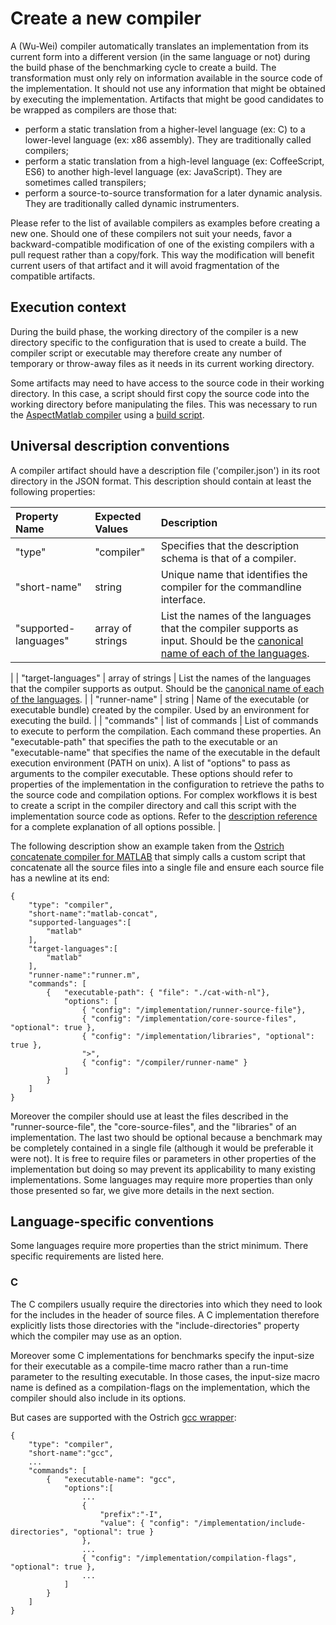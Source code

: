 # Create a new compiler

A (Wu-Wei) compiler automatically translates an implementation from its current form into a different version (in the same language or not) during the build phase of the benchmarking cycle to create a build. The transformation must only rely on information available in the source code of the implementation. It should not use any information that might be obtained by executing the implementation. Artifacts that might be good candidates to be wrapped as compilers are those that:

- perform a static translation from a higher-level language (ex: C) to a lower-level language (ex: x86 assembly). They are traditionally called compilers;
- perform a static translation from a high-level language (ex: CoffeeScript, ES6) to another high-level language (ex: JavaScript). They are sometimes called transpilers;
- perform a source-to-source transformation for a later dynamic analysis. They are traditionally called dynamic instrumenters.

Please refer to the list of available compilers as examples before creating a new one. Should one of these compilers not suit your needs, favor a backward-compatible modification of one of the existing compilers with a pull request rather than a copy/fork. This way the modification will benefit current users of that artifact and it will avoid fragmentation of the compatible artifacts.


## Execution context

During the build phase, the working directory of the compiler is a new directory specific to the configuration that is used to create a build. The compiler script or executable may therefore create any number of temporary or throw-away files as it needs in its current working directory. 

Some artifacts may need to have access to the source code in their working directory. In this case, a script should first copy the source code into the working directory before manipulating the files. This was necessary to run the [AspectMatlab compiler](https://github.com/Sable/AspectMatlab) using a [build script](https://github.com/Sable/aspect-matlab-compiler/blob/master/instrument-in-build-directory).

## Universal description conventions

A compiler artifact should have a description file ('compiler.json') in its root directory in the JSON format. This description should contain at least the following properties:

| Property Name         | Expected Values  | Description                                                            |
| :-------------------- | :--------------- | :--------------------------------------------------------------------- |
| "type"                | "compiler"       | Specifies that the description schema is that of a compiler.           |
| "short-name"          | string           | Unique name that identifies the compiler for the commandline interface.|
| "supported-languages" | array of strings | List the names of the languages that the compiler supports as input. Should be  the [canonical name of each of the languages](https://github.com/Sable/wu-wei-handbook/blob/master/README.md#canonical-names-for-languages). |
|
| "target-languages"    | array of strings | List the names of the languages that the compiler supports as output. Should be the [canonical name of each of the languages](https://github.com/Sable/wu-wei-handbook/blob/master/README.md#canonical-names-for-languages). |
| "runner-name"         | string           | Name of the executable (or executable bundle) created by the compiler. Used by an environment for executing the build. |
| "commands"            | list of commands | List of commands to execute to perform the compilation. Each command these properties. An "executable-path" that specifies the path to the executable or an "executable-name" that specifies the name of the executable in the default execution environment (PATH on unix). A list of "options" to pass as arguments to the compiler executable. These options should refer to properties of the implementation in the configuration to retrieve the paths to the source code and compilation options. For complex workflows it is best to create a script in the compiler directory and call this script with the implementation source code as options. Refer to the [description reference](https://github.com/Sable/wu-wei-handbook/blob/master/README.md#artifact-description-json-formats) for a complete explanation of all options possible. |

The following description show an example taken from the [Ostrich concatenate compiler for MATLAB](https://github.com/Sable/ostrich-matlab-concatenate-compiler) that simply calls a custom script that concatenate all the source files into a single file and ensure each source file has a newline at its end:  

    {
        "type": "compiler",
        "short-name":"matlab-concat",
        "supported-languages":[
            "matlab"
        ],
        "target-languages":[
            "matlab"
        ],
        "runner-name":"runner.m",
        "commands": [
            {   "executable-path": { "file": "./cat-with-nl"},
                "options": [
                    { "config": "/implementation/runner-source-file"},
                    { "config": "/implementation/core-source-files", "optional": true },
                    { "config": "/implementation/libraries", "optional": true },
                    ">",
                    { "config": "/compiler/runner-name" }
                ]
            }
        ]
    }
    
Moreover the compiler should use at least the files described in the "runner-source-file", the "core-source-files", and the "libraries" of an implementation. The last two should be optional because a benchmark may be completely contained in a single file (although it would be preferable it were not). It is free to require files or parameters in other properties of the implementation but doing so may prevent its applicability to many existing implementations. Some languages may require more properties than only those presented so far, we give more details in the next section. 

## Language-specific conventions

Some languages require more properties than the strict minimum. There specific requirements are listed here.

### C

The C compilers usually require the directories into which they need to look for the includes in the header of source files. A C implementation therefore explicitly lists those directories with the "include-directories" property which the compiler may use as an option.

Moreover some C implementations for benchmarks specify the input-size for their executable as a compile-time macro rather than a run-time parameter to the resulting executable. In those cases, the input-size macro name is defined as a compilation-flags on the implementation, which the compiler should also include in its options.

But cases are supported with the Ostrich [gcc wrapper](https://github.com/Sable/ostrich-gcc-compiler):

    {
        "type": "compiler",
        "short-name":"gcc",
        ...
        "commands": [
            {   "executable-name": "gcc",
                "options":[
    	            ...
                    {
                        "prefix":"-I",
                        "value": { "config": "/implementation/include-directories", "optional": true }
                    },
                    ...
                    { "config": "/implementation/compilation-flags", "optional": true },
                    ...
                ]
            }
        ]
    }

